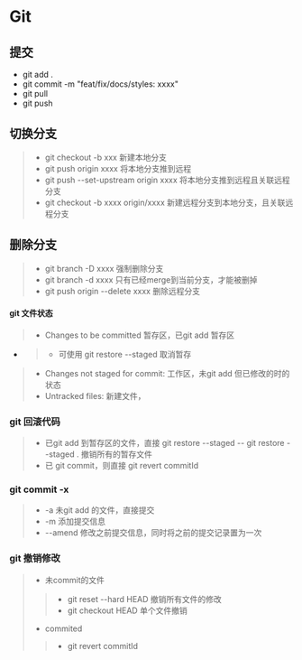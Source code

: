 # Git

## 提交
- git add .
- git commit -m "feat/fix/docs/styles: xxxx"
- git pull
- git push

## 切换分支
>- git checkout -b xxx 新建本地分支
>- git push origin xxxx 将本地分支推到远程
>- git push --set-upstream origin xxxx 将本地分支推到远程且关联远程分支
>- git checkout -b xxxx origin/xxxx 新建远程分支到本地分支，且关联远程分支

## 删除分支
>- git branch -D xxxx 强制删除分支
>- git branch -d xxxx 只有已经merge到当前分支，才能被删掉
>- git push origin --delete xxxx 删除远程分支

#### git 文件状态
>- Changes to be committed 暂存区，已git add 暂存区
- >- 可使用 git restore --staged <file> 取消暂存
>- Changes not staged for commit: 工作区，未git add 但已修改的时的状态
>- Untracked files: 新建文件，

### git 回滚代码
>- 已git add 到暂存区的文件，直接 git restore --staged <file>
  -- git restore --staged . 撤销所有的暂存文件
>- 已 git commit，则直接 git revert commitId

### git commit -x
>- -a 未git add 的文件，直接提交
>- -m 添加提交信息
>- --amend 修改之前提交信息，同时将之前的提交记录置为一次

### git 撤销修改
>- 未commit的文件
>>- git reset --hard HEAD  撤销所有文件的修改
>>- git checkout HEAD <file> 单个文件撤销
>- commited
>>- git revert commitId
